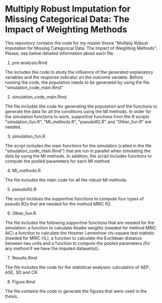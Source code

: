 # Multiply Robust Imputation for Missing Categorical Data: The Impact of Weighting Methods

This repository contains the code for my master thesis "Multiply Robust Imputation for Missing Categorical Data: The Impact of Weighting Methods". Please, see below detailed information about each file.

1. pre-analysis.Rmd
   
The includes the code to study the influence of the generated explanatory variables and the response indicator on the outcome variable. Before running the code, the population needs to be generated by using the file "simulation_code_main.Rmd"

2. simulation_code_main.Rmd
   
The file includes the code for generating the population and the functions to generate the data for all the conditions using the MI methods. In order for the simulation functions to work, supportive functions from the R scripts "simulation_fun.R", "MI_methods.R", "pseudoR2.R" and "Other_fun.R" are needed.

3. simulation_fun.R
   
The script includes the main functions for the simulation (called in the file "simulation_code_main.Rmd") that are run in parallel when simulating the data by using the MI methods. In addition, the script includes functions to compute the pooled parameters for each MI method.

4. MI_methods.R
   
The file includes the main code for all the robust MI methods.

5. pseudoR2.R
   
The script incldues the supportive functions to compute four types of pseudo R2s that are needed for the method MRIC R2.

6. Other_fun.R
    
The file includes the following supportive functions that are needed for the simulation: a function to calculate Akaike weights (needed for method MRIC AIC) a function to calculate the Hosmer Lemeshow chi-square test statistic (needed for MRIC HL), a function to calculate the Euclidean distance between two units and a function to compute the pooled parameters (for any method if we have the imputed dataset(s)).

7. Results.Rmd
    
The file includes the code for the statistical analyses: calculatino of AEP, ASE, SD and CR.

8. Figure.Rmd
   
The file contains the code to generate the figures that were used in the thesis.


